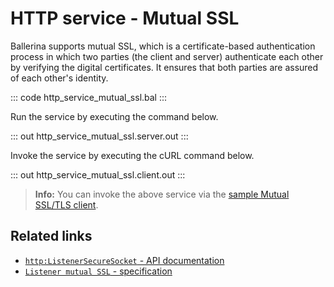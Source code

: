 # HTTP service - Mutual SSL

Ballerina supports mutual SSL, which is a certificate-based authentication process in which two parties (the client and server) authenticate each other by verifying the digital certificates. It ensures that both parties are assured of each other's identity.

::: code http_service_mutual_ssl.bal :::

Run the service by executing the command below.

::: out http_service_mutual_ssl.server.out :::

Invoke the service by executing the cURL command below.

::: out http_service_mutual_ssl.client.out :::

>**Info:** You can invoke the above service via the [sample Mutual SSL/TLS client](/learn/by-example/http-client-mutual-ssl/).

## Related links
- [`http:ListenerSecureSocket` - API documentation](https://lib.ballerina.io/ballerina/http/latest/records/ListenerSecureSocket)
- [`Listener mutual SSL` - specification](https://ballerina.io/spec/http/#922-listener---mutual-ssl)
